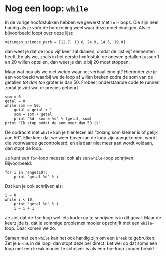 # Nog een loop: `while`

In de vorige hoofdstukken hebben we gewerkt met `for`-loops. Die zijn heel handig als je vóór de berekening weet waar deze moet eindigen. Als je bijvoorbeeld loopt over deze lijst:

	metingen_science_park = [12.7, 18.8, 24.9, 14.5, 19.0]

dan weet je dat de loop vijf keer zal draaien, omdat de lijst vijf elementen heeft. En als we, zoals in het eerste hoofdstuk, de oneven getallen tussen 1 en 20 willen optellen, dan weet je dat je bij 20 moet stoppen.

Maar wat nou als we niet weten waar het verhaal eindigt? Hieronder zie je een voorbeeld waarbij we de loop af willen breken zodra de som van de getallen *tot 
dan toe* groter is dan 50. Probeer onderstaande code te runnen zodat je ziet wat er precies gebeurt.

    som = 0
	getal = 0
    while som <= 50:
	    getal = getal + 1
        som = som + getal
        print "%d  som = %d" % (getal, som)
    print "Ik stop omdat de som meer dan 50 is"

De opdracht met `while` kun je hier lezen als "zolang som kleiner is of gelijk aan 50". Elke keer dat we weer bovenaan de loop zijn aangekomen, wordt die voorwaarde gecontroleerd, en als daar niet meer aan wordt voldaan, dan stopt de loop.

Je kunt een `for`-loop meestal ook als een `while`-loop schrijven. Bijvoorbeeld:

	for i in range(10):
	    print "getal %d" % i

Dat kun je ook schrijven als:

	i = 0
	while i < 10:
		print "getal %d" % i
	    i = i + 1

Je ziet dat de `for`-loop wel iets korter op te schrijven is in dit geval. Maar de keerzijde is, dat je sommige problemen mooier opschrijft met een `while`-loop. Daar komen we zo.

Samen met een `while` kan het ook handig zijn om een `break` te gebruiken. Zet je `break` in de loop, dan stopt deze per direct. Let wel op dat soms een loop met een `break` mooier te schrijven is als een `for`-loop zonder break!

